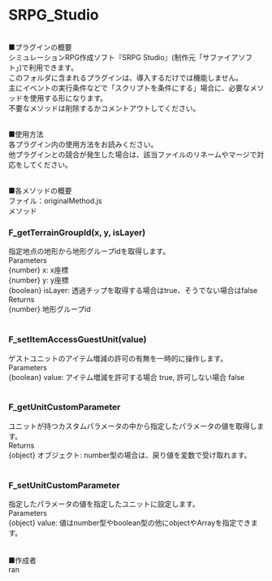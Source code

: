 # SRPG_Studio
<br>
■プラグインの概要<br>
シミュレーションRPG作成ソフト『SRPG Studio』(制作元「サファイアソフト」)で利用できます。<br>
このフォルダに含まれるプラグインは、導入するだけでは機能しません。<br>
主にイベントの実行条件などで「スクリプトを条件にする」場合に、必要なメソッドを使用する形になります。<br>
不要なメソッドは削除するかコメントアウトしてください。<br>
<br>

■使用方法<br>
各プラグイン内の使用方法をお読みください。<br>
他プラグインとの競合が発生した場合は、該当ファイルのリネームやマージで対応をしてください。<br>
<br>

■各メソッドの概要<br>
ファイル：originalMethod.js<br>
メソッド<br>
<h3>F_getTerrainGroupId(x, y, isLayer)</h3>
指定地点の地形から地形グループidを取得します。<br>
 Parameters<br>
 {number} x: x座標<br>
 {number} y: y座標<br>
 {boolean} isLayer: 透過チップを取得する場合はtrue、そうでない場合はfalse<br>
 Returns<br>
 {number} 地形グループid<br>
<br>

<h3>F_setItemAccessGuestUnit(value)</h3>
ゲストユニットのアイテム増減の許可の有無を一時的に操作します。<br>
 Parameters<br>
 {boolean} value: アイテム増減を許可する場合 true, 許可しない場合 false<br>
<br>

<h3>F_getUnitCustomParameter</h3>
ユニットが持つカスタムパラメータの中から指定したパラメータの値を取得します。<br>
 Returns<br>
 {object} オブジェクト: number型の場合は、戻り値を変数で受け取れます。<br>
<br>

<h3>F_setUnitCustomParameter</h3>
指定したパラメータの値を指定したユニットに設定します。<br>
 Parameters<br>
 {object} value: 値はnumber型やboolean型の他にobjectやArrayを指定できます。<br>
<br>

<br>
■作成者<br>
ran